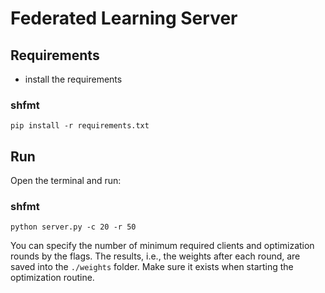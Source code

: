 # Federated Learning Server
 
## Requirements

- install the requirements
### shfmt
    pip install -r requirements.txt

## Run

Open the terminal and run:
### shfmt
    python server.py -c 20 -r 50

You can specify the number of minimum required clients and optimization rounds by the flags. The results, i.e., the weights after each round, are saved into the ```./weights``` folder. Make sure it exists when starting the optimization routine.
